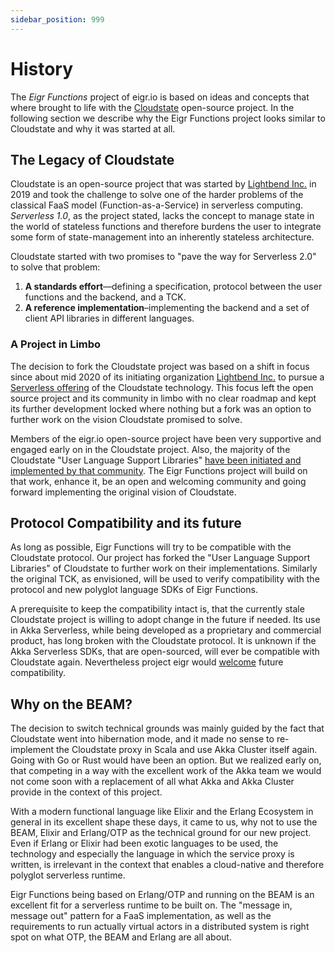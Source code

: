 ```yaml
---
sidebar_position: 999
---
```


# History

The _Eigr Functions_ project of eigr.io is based on ideas and concepts that where brought to life with
the [Cloudstate](https://cloudstate.io)
open-source project. In the following section we describe why the Eigr Functions project looks similar to Cloudstate and
why it was started at all.

## The Legacy of Cloudstate

Cloudstate is an open-source project that was started by [Lightbend Inc.](https://lightbend.com/) in 2019 and took the
challenge to solve one of the harder problems of the classical FaaS model (Function-as-a-Service) in serverless
computing. _Serverless 1.0_, as the project stated, lacks the concept to manage state in the world of stateless
functions and therefore burdens the user to integrate some form of state-management into an inherently stateless
architecture.

Cloudstate started with two promises to "pave the way for Serverless 2.0" to solve that problem:

1. **A standards effort**—defining a specification, protocol between the user functions and the backend, and a TCK.
2. **A reference implementation**–implementing the backend and a set of client API libraries in different languages.

### A Project in Limbo

The decision to fork the Cloudstate project was based on a shift in focus since about mid 2020 of its initiating
organization [Lightbend Inc.](https://lightbend.com/) to pursue
a [Serverless offering](https://www.lightbend.com/akka-serverless) of the Cloudstate technology. This focus left the
open source project and its community in limbo with no clear roadmap and kept its further development locked where nothing but a fork was an
option to further work on the vision Cloudstate promised to solve.

Members of the eigr.io open-source project have been very supportive and engaged early on in the Cloudstate project.
Also, the majority of the Cloudstate "User Language Support
Libraries" [have been initiated and implemented by that community](https://github.com/cloudstateio?q=support). The Eigr
Functions project will build on that work, enhance it, be an open and welcoming community and going forward implementing
the original vision of Cloudstate.

## Protocol Compatibility and its future

As long as possible, Eigr Functions will try to be compatible with the Cloudstate protocol. Our project has forked the
"User Language Support Libraries" of Cloudstate to further work on their implementations. Similarly the original TCK, as
envisioned, will be used to verify compatibility with the protocol and new polyglot language SDKs of Eigr Functions.

A prerequisite to keep the compatibility intact is, that the currently stale Cloudstate project is willing to adopt
change in the future if needed. Its use in Akka Serverless, while being developed as a proprietary and commercial product, has long
broken with the Cloudstate protocol. It is unknown if the Akka Serverless SDKs, that are open-sourced, will ever be
compatible with Cloudstate again. Nevertheless project eigr
would [welcome](https://github.com/cloudstateio/cloudstate/issues/541)
future compatibility.

## Why on the BEAM?

The decision to switch technical grounds was mainly guided by the fact that Cloudstate went into hibernation mode, and
it made no sense to re-implement the Cloudstate proxy in Scala and use Akka Cluster itself again. Going with Go or Rust
would have been an option. But we realized early on, that competing in a way with the excellent work of the Akka team we
would not come soon with a replacement of all what Akka and Akka Cluster provide in the context of this project.

With a modern functional language like Elixir and the Erlang Ecosystem in general in its excellent shape these
days, it came to us, why not to use the BEAM, Elixir and Erlang/OTP as the technical ground for our new project. Even if
Erlang or Elixir had been exotic languages to be used, the technology and especially the language in which the service
proxy is written, is irrelevant in the context that enables a cloud-native and therefore polyglot serverless runtime.

Eigr Functions being based on Erlang/OTP and running on the BEAM is an excellent fit for a serverless runtime to
be built on. The "message in, message out" pattern for a FaaS implementation, as well as the requirements to run
actually virtual actors in a distributed system is right spot on what OTP, the BEAM and Erlang are all about.
